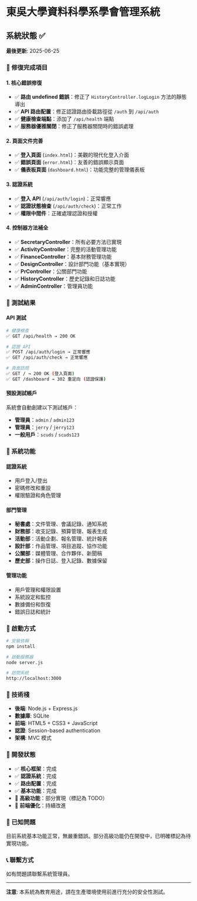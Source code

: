 # 東吳大學資料科學系學會管理系統

## 系統狀態 ✅

**最後更新**: 2025-06-25

### 🚀 修復完成項目

#### 1. 核心錯誤修復
- ✅ **路由 undefined 錯誤**：修正了 `HistoryController.logLogin` 方法的靜態導出
- ✅ **API 路由配置**：修正認證路由掛載路徑從 `/auth` 到 `/api/auth`
- ✅ **健康檢查端點**：添加了 `/api/health` 端點
- ✅ **服務器優雅關閉**：修正了服務器關閉時的錯誤處理

#### 2. 頁面文件完善
- ✅ **登入頁面** (`index.html`)：美觀的現代化登入介面
- ✅ **錯誤頁面** (`error.html`)：友善的錯誤顯示頁面
- ✅ **儀表板頁面** (`dashboard.html`)：功能完整的管理儀表板

#### 3. 認證系統
- ✅ **登入 API** (`/api/auth/login`)：正常響應
- ✅ **認證狀態檢查** (`/api/auth/check`)：正常工作
- ✅ **權限中間件**：正確處理認證和授權

#### 4. 控制器方法補全
- ✅ **SecretaryController**：所有必要方法已實現
- ✅ **ActivityController**：完整的活動管理功能
- ✅ **FinanceController**：基本財務管理功能
- ✅ **DesignController**：設計部門功能（基本實現）
- ✅ **PrController**：公關部門功能
- ✅ **HistoryController**：歷史記錄和日誌功能
- ✅ **AdminController**：管理員功能

### 🧪 測試結果

#### API 測試
```bash
# 健康檢查
✅ GET /api/health → 200 OK

# 認證 API
✅ POST /api/auth/login → 正常響應
✅ GET /api/auth/check → 正常響應

# 頁面訪問
✅ GET / → 200 OK (登入頁面)
✅ GET /dashboard → 302 重定向 (認證保護)
```

#### 預設測試帳戶
系統會自動創建以下測試帳戶：
- **管理員**：`admin` / `admin123`
- **管理員**：`jerry` / `jerry123`  
- **一般用戶**：`scuds` / `scuds123`

### 🌟 系統功能

#### 認證系統
- 用戶登入/登出
- 密碼修改和重設
- 權限驗證和角色管理

#### 部門管理
- **秘書處**：文件管理、會議記錄、通知系統
- **財務部**：收支記錄、預算管理、報表生成
- **活動部**：活動企劃、報名管理、統計報表
- **設計部**：作品管理、項目追蹤、協作功能
- **公關部**：媒體管理、合作夥伴、新聞稿
- **歷史部**：操作日誌、登入記錄、數據保留

#### 管理功能
- 用戶管理和權限設置
- 系統設定和監控
- 數據備份和恢復
- 錯誤日誌和統計

### 🚀 啟動方式

```bash
# 安裝依賴
npm install

# 啟動服務器
node server.js

# 訪問系統
http://localhost:3000
```

### 🔧 技術棧

- **後端**: Node.js + Express.js
- **數據庫**: SQLite
- **前端**: HTML5 + CSS3 + JavaScript
- **認證**: Session-based authentication
- **架構**: MVC 模式

### 📝 開發狀態

- ✅ **核心框架**：完成
- ✅ **認證系統**：完成
- ✅ **路由配置**：完成
- ✅ **基本功能**：完成
- 🔄 **高級功能**：部分實現（標記為 TODO）
- 🔄 **前端優化**：持續改進

### 🐛 已知問題

目前系統基本功能正常，無嚴重錯誤。部分高級功能仍在開發中，已明確標記為待實現功能。

### 📞 聯繫方式

如有問題請聯繫系統管理員。

---

**注意**: 本系統為教育用途，請在生產環境使用前進行充分的安全性測試。